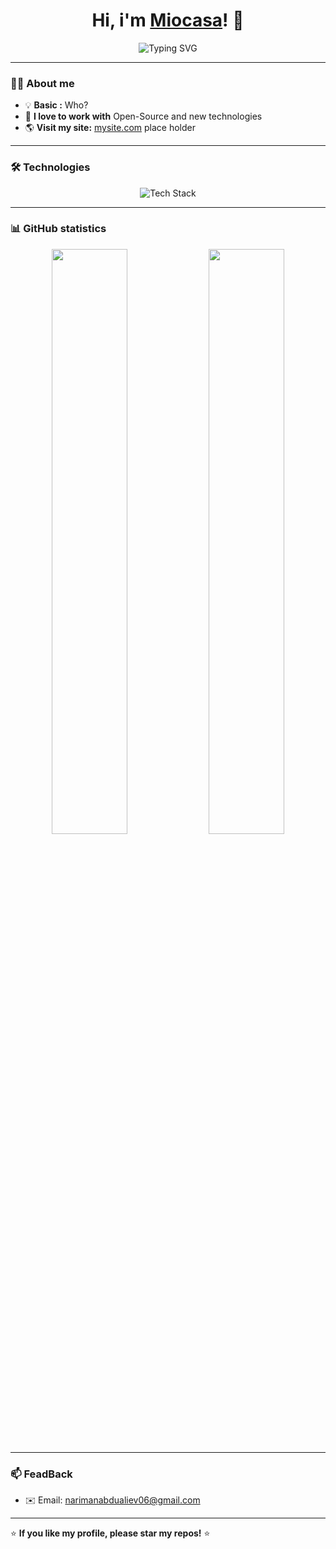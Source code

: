 <h1 align="center">Hi, i'm <a href="https://github.com/ТВОЙ-USERNAME">Miocasa</a>! 👋</h1>

<p align="center">
  <img src="https://readme-typing-svg.herokuapp.com?size=22&color=F79400&width=600&lines=CPP,+C+and+Arduino+programmer;I+love+Open-Source+projects:" alt="Typing SVG" />
</p>

---

### 👨‍💻 About me  
- 💡 **Basic :** Who?
- 🎯 **I love to work with** Open-Source and new technologies
- 🌎 **Visit my site:** [mysite.com](https://mysite.com) place holder

---

### 🛠️ Technologies
<p align="center">
  <img src="https://skillicons.dev/icons?i=html,c,cpp,arduino,git,github" alt="Tech Stack" />
</p>

---

### 📊 GitHub statistics
<p align="center">
  <img src="https://github-readme-stats.vercel.app/api?username=Miocasa&show_icons=true&theme=radical" width="49%" />
  <img src="https://github-readme-streak-stats.herokuapp.com/?user=Miocasa&theme=radical" width="49%" />
</p>

---

### 📫 FeadBack
- ✉️ Email: [narimanabdualiev06@gmail.com](mailto:narimanabdualiev06@gmail.com)   

---

⭐ **If you like my profile, please star my repos!** ⭐
